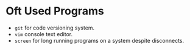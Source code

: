# Oft Used Programs

- `git` for code versioning system.
- `vim` console text editor.
- `screen` for long running programs on a system despite disconnects.
